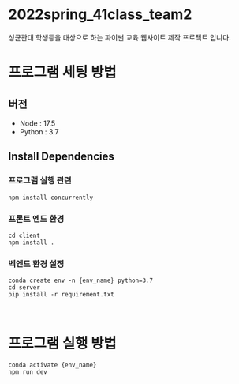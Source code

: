 # 2022spring_41class_team2

성균관대 학생등을 대상으로 하는 파이썬 교육 웹사이트 제작 프로젝트 입니다.

# 프로그램 세팅 방법

## 버전
- Node : 17.5
- Python : 3.7

## Install Dependencies

### 프로그램 실행 관련
```shell
npm install concurrently
```
### 프론트 엔드 환경
```shell
cd client
npm install .
```
### 벡엔드 환경 설정
```shell
conda create env -n {env_name} python=3.7
cd server
pip install -r requirement.txt
```
<br>

# 프로그램 실행 방법
```shell
conda activate {env_name}
npm run dev
```

